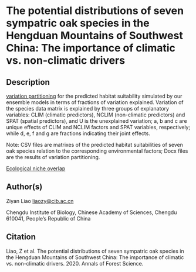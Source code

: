 # The potential distributions of seven sympatric oak species in the Hengduan Mountains of Southwest China: The importance of climatic vs. non-climatic drivers

## Description

[variation partitioning](https://github.com/optiforziyan/Oak_Liao_et_al_2020_AFS/tree/master/Variation%20partitioning) 
for the predicted habitat suitability simulated by our ensemble models in terms of fractions of variation explained. Variation of the species data matrix is explained by three groups of explanatory variables: CLIM (climatic predictors), NCLIM (non-climatic predictors) and SPAT (spatial predictors), and U is the unexplained variation; a, b and c are unique effects of CLIM and NCLIM factors and SPAT variables, respectively; while d, e, f and g are fractions indicating their joint effects. 

Note: CSV files are matrixes of the predicted habitat suitabilities of seven oak species relation to the corresponding environmental factors; Docx files are the results of variation partitioning.

[Ecological niche overlap](https://github.com/optiforziyan/Oak_Liao_et_al_2020_AFS/tree/master/Ecological%20niche%20overlap)




## Author(s)

Ziyan Liao liaozy@cib.ac.cn

Chengdu Institute of Biology, Chinese Academy of Sciences, Chengdu 610041, People’s Republic of China


## Citation
Liao, Z et al. The potential distributions of seven sympatric oak species in the Hengduan Mountains of Southwest China: The importance of climatic vs. non-climatic drivers. 2020. Annals of Forest Science.
